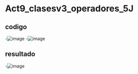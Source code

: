 # Act9_clasesv3_operadores_5J
## codigo
-![image](https://github.com/user-attachments/assets/f9a6dd90-aa99-4a2c-8cd8-8bf5a40c5dd4)
-![image](https://github.com/user-attachments/assets/27aeca8d-d4bc-4b28-9749-4e9de023e4f5)

## resultado
-![image](https://github.com/user-attachments/assets/4bd00dff-2548-4bf5-9e3e-047efe856810)



